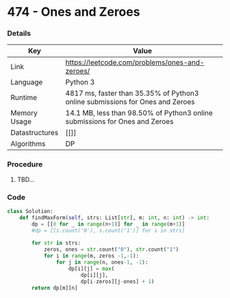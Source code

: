 # 474 - Ones and Zeroes

### Details

| Key | Value |
| --- | ----- |
| Link | https://leetcode.com/problems/ones-and-zeroes/
| Language | Python 3
| Runtime | 4817 ms, faster than 35.35% of Python3 online submissions for Ones and Zeroes
| Memory Usage | 14.1 MB, less than 98.50% of Python3 online submissions for Ones and Zeroes
| Datastructures | [[]]
| Algorithms | DP

### Procedure

1. TBD...

### Code

```python
class Solution:
    def findMaxForm(self, strs: List[str], m: int, n: int) -> int:
        dp = [[0 for _ in range(n+1)] for _ in range(m+1)]
        #dp = [[s.count('0'), s.count('1')] for s in strs]
        
        for str in strs:
            zeros, ones = str.count("0"), str.count("1")
            for i in range(m, zeros -1,-1):
                for j in range(n, ones-1, -1):
                    dp[i][j] = max(
                        dp[i][j],
                        dp[i-zeros][j-ones] + 1)
        return dp[m][n]
```
